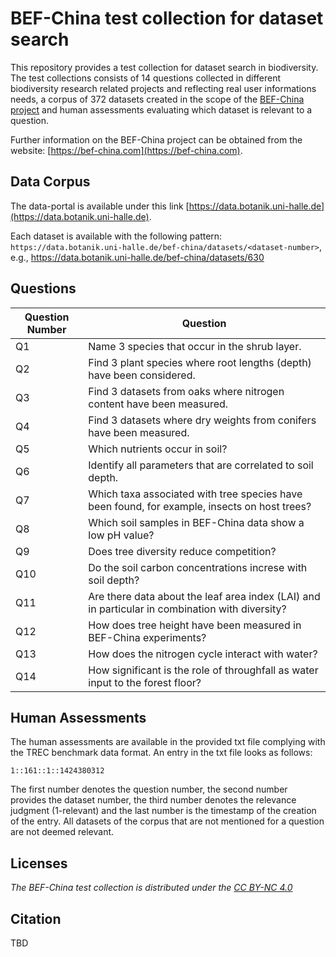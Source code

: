 # BEF-China test collection for dataset search

This repository provides a test collection for dataset search in biodiversity. The test collections consists of 14 questions collected in different biodiversity research related projects and reflecting real user informations needs, a corpus of 372 datasets created in the scope of the [BEF-China project](https://bef-china.com) and human assessments evaluating which dataset is relevant to a question. 

Further information on the BEF-China project can be obtained from the website: [https://bef-china.com](https://bef-china.com).

## Data Corpus

The data-portal is available under this link [https://data.botanik.uni-halle.de](https://data.botanik.uni-halle.de).

Each dataset is available with the following pattern: `https://data.botanik.uni-halle.de/bef-china/datasets/<dataset-number>`, e.g., https://data.botanik.uni-halle.de/bef-china/datasets/630

## Questions

| Question Number | Question |
| ------ | ------ |
|Q1	|Name 3 species that occur in the shrub layer.|
|Q2	|Find 3 plant species where root lengths (depth) have been considered.|
|Q3	|Find 3 datasets from oaks where nitrogen content have been measured.|
|Q4	|Find 3 datasets where dry weights from conifers have been measured.|
|Q5	|Which nutrients occur in soil?|
|Q6	|Identify all parameters that are correlated to soil depth.|
|Q7	|Which taxa associated with tree species have been found, for example, insects on host trees?|
|Q8	|Which soil samples in BEF-China data show a low pH value?|
|Q9	|Does tree diversity reduce competition?|
|Q10|Do the soil carbon concentrations increse with soil depth?|
|Q11|Are there data about the leaf area index (LAI) and in particular in combination with diversity?|
|Q12|How does tree height have been measured in BEF-China experiments?|
|Q13|How does the nitrogen cycle interact with water?|
|Q14|How significant is the role of throughfall as water input to the forest floor?|


## Human Assessments

The human assessments are available in the provided txt file complying with the TREC benchmark data format. An entry in the txt file looks as follows:

```
1::161::1::1424380312
```

The first number denotes the question number, the second number provides the dataset number, the third number denotes the relevance judgment (1-relevant) and the last number is the timestamp of the creation of the entry. All datasets of the corpus that are not mentioned for a question are not deemed relevant.

## Licenses

*The BEF-China test collection is distributed under the [CC BY-NC 4.0](https://creativecommons.org/licenses/by-nc/4.0/)*

## Citation

TBD
